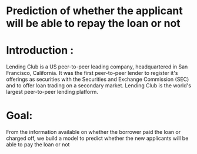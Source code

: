 # Prediction of whether the applicant will be able to repay the loan or not

# Introduction :
Lending Club is a US peer-to-peer leading company, headquartered in San Francisco, California. It was the first peer-to-peer lender to register it's offerings as securities with the Securities and Exchange Commission (SEC) and to offer loan trading on a secondary market. Lending Club is the world's largest peer-to-peer lending platform.

# Goal:
From the information available on whether the borrower paid the loan or charged off, we build a model to predict whether the new applicants will be able to pay the loan or not
